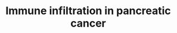 ---
annotations:
- id: PW:0000626
  parent: disease pathway
  type: Pathway Ontology
  value: pancreatic cancer pathway
- id: DOID:1793
  parent: disease of cellular proliferation
  type: Disease Ontology
  value: pancreatic cancer
authors:
- IsabelWassink
- Mkutmon
- Ddigles
description: 'Immune cell infiltration in pancreatic cancer. Various factors are secreted
  in the tumor microenvironment (TME) of pancreatic ductal adenocarcinoma (PDAC) that
  can either stimulate or inhibit PDAC development. Alteration of PDAC development
  by immune cells can be direct and/or indirect.  Used cell name abbreviations: MDSC
  = myeloid-derived suppressor cell, Treg = regulatory T cell, CAF = cancer associated
  fibroblast, PSC = pancreatic stellate cell, Th = CD4+ T helper cell.'
last-edited: 2023-01-18
organisms:
- Homo sapiens
redirect_from:
- /index.php/Pathway:WP5285
- /instance/WP5285
- /instance/WP5285_rr124818
revision: r124818
schema-jsonld:
- '@context': https://schema.org/
  '@id': https://wikipathways.github.io/pathways/WP5285.html
  '@type': Dataset
  creator:
    '@type': Organization
    name: WikiPathways
  description: 'Immune cell infiltration in pancreatic cancer. Various factors are
    secreted in the tumor microenvironment (TME) of pancreatic ductal adenocarcinoma
    (PDAC) that can either stimulate or inhibit PDAC development. Alteration of PDAC
    development by immune cells can be direct and/or indirect.  Used cell name abbreviations:
    MDSC = myeloid-derived suppressor cell, Treg = regulatory T cell, CAF = cancer
    associated fibroblast, PSC = pancreatic stellate cell, Th = CD4+ T helper cell.'
  keywords:
  - CCL2
  - CCL20
  - CCL28
  - CCL5
  - CO
  - CSF2
  - CXCL1
  - CXCL12
  - CXCL5
  - CXCL8
  - IFNG
  - IL10
  - IL12A
  - IL12B
  - IL13
  - IL17A
  - IL17B
  - IL17C
  - IL17D
  - IL17F
  - IL1B
  - IL2
  - IL23A
  - IL25
  - IL4
  - IL5
  - IL6
  - LGALS1
  - LGALS3
  - LGALS9
  - MMP9
  - 'NO'
  - REG4
  - TGFB1
  - TGFB2
  - TGFB3
  - TNF
  - VEGFA
  - VEGFB
  - VEGFC
  - VEGFD
  license: CC0
  name: Immune infiltration in pancreatic cancer
seo: CreativeWork
title: Immune infiltration in pancreatic cancer
wpid: WP5285
---